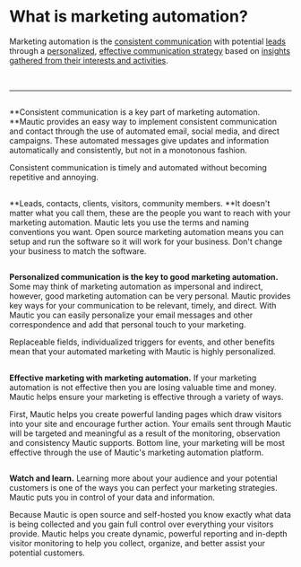 # What is marketing automation?

Marketing automation is the [consistent communication]() with potential [leads]() through a [personalized](), [effective communication strategy]() based on [insights gathered from their interests and activities]().  


 

------





[
](#)

## 



**Consistent communication is a key part of marketing automation. **Mautic provides an easy way to implement consistent communication and contact through the use of automated email, social media, and direct campaigns. These automated messages give updates and information automatically and consistently, but not in a monotonous fashion.

Consistent communication is timely and automated without becoming repetitive and annoying.









[
](#)

## 

**Leads, contacts, clients, visitors, community members. **It doesn't matter what you call them, these are the people you want to reach with your marketing automation. Mautic lets you use the terms and naming conventions you want. Open source marketing automation means you can setup and run the software so it will work for your business. Don't change your business to match the software.





[
](#)

## 



**Personalized communication is the key to good marketing automation.** Some may think of marketing automation as impersonal and indirect, however, good marketing automation can be very personal. Mautic provides key ways for your communication to be relevant, timely, and direct. With Mautic you can easily personalize your email messages and other correspondence and add that personal touch to your marketing.

Replaceable fields, individualized triggers for events, and other benefits mean that your automated marketing with Mautic is highly personalized.







[
](#)

## 



**Effective marketing with marketing automation.** If your marketing automation is not effective then you are losing valuable time and money. Mautic helps ensure your marketing is effective through a variety of ways.

First, Mautic helps you create powerful landing pages which draw visitors into your site and encourage further action. Your emails sent through Mautic will be targeted and meaningful as a result of the monitoring, observation and consistency Mautic supports. Bottom line, your marketing will be most effective through the use of Mautic's marketing automation platform.







[
](#)

## 



**Watch and learn.** Learning more about your audience and your potential customers is one of the ways you can perfect your marketing strategies. Mautic puts you in control of your data and information.

Because Mautic is open source and self-hosted you know exactly what data is being collected and you gain full control over everything your visitors provide. Mautic helps you create dynamic, powerful reporting and in-depth visitor monitoring to help you collect, organize, and better assist your potential customers.